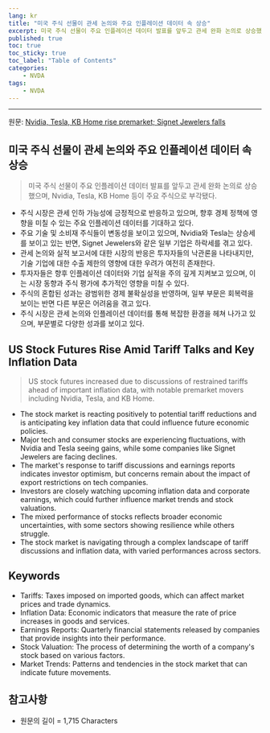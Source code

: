 ```yaml
---
lang: kr
title: "미국 주식 선물이 관세 논의와 주요 인플레이션 데이터 속 상승"
excerpt: 미국 주식 선물이 주요 인플레이션 데이터 발표를 앞두고 관세 완화 논의로 상승했으며, Nvidia, Tesla, KB Home 등이 주요 주식으로 부각됐다.
published: true
toc: true
toc_sticky: true
toc_label: "Table of Contents"
categories:
    - NVDA
tags:
    - NVDA
---
```


---

  원문: [Nvidia, Tesla, KB Home rise premarket; Signet Jewelers falls](https://www.investing.com/news/stock-market-news/nvidia-tesla-kb-home-rise-premarket-signet-jewelers-falls-3811669)

## 미국 주식 선물이 관세 논의와 주요 인플레이션 데이터 속 상승

> 미국 주식 선물이 주요 인플레이션 데이터 발표를 앞두고 관세 완화 논의로 상승했으며, Nvidia, Tesla, KB Home 등이 주요 주식으로 부각됐다.


- 주식 시장은 관세 인하 가능성에 긍정적으로 반응하고 있으며, 향후 경제 정책에 영향을 미칠 수 있는 주요 인플레이션 데이터를 기대하고 있다.
- 주요 기술 및 소비재 주식들이 변동성을 보이고 있으며, Nvidia와 Tesla는 상승세를 보이고 있는 반면, Signet Jewelers와 같은 일부 기업은 하락세를 겪고 있다.
- 관세 논의와 실적 보고서에 대한 시장의 반응은 투자자들의 낙관론을 나타내지만, 기술 기업에 대한 수출 제한의 영향에 대한 우려가 여전히 존재한다.
- 투자자들은 향후 인플레이션 데이터와 기업 실적을 주의 깊게 지켜보고 있으며, 이는 시장 동향과 주식 평가에 추가적인 영향을 미칠 수 있다.
- 주식의 혼합된 성과는 광범위한 경제 불확실성을 반영하며, 일부 부문은 회복력을 보이는 반면 다른 부문은 어려움을 겪고 있다.
- 주식 시장은 관세 논의와 인플레이션 데이터를 통해 복잡한 환경을 헤쳐 나가고 있으며, 부문별로 다양한 성과를 보이고 있다.

## US Stock Futures Rise Amid Tariff Talks and Key Inflation Data

> US stock futures increased due to discussions of restrained tariffs ahead of important inflation data, with notable premarket movers including Nvidia, Tesla, and KB Home.


- The stock market is reacting positively to potential tariff reductions and is anticipating key inflation data that could influence future economic policies.
- Major tech and consumer stocks are experiencing fluctuations, with Nvidia and Tesla seeing gains, while some companies like Signet Jewelers are facing declines.
- The market's response to tariff discussions and earnings reports indicates investor optimism, but concerns remain about the impact of export restrictions on tech companies.
- Investors are closely watching upcoming inflation data and corporate earnings, which could further influence market trends and stock valuations.
- The mixed performance of stocks reflects broader economic uncertainties, with some sectors showing resilience while others struggle.
- The stock market is navigating through a complex landscape of tariff discussions and inflation data, with varied performances across sectors.

## Keywords

- Tariffs: Taxes imposed on imported goods, which can affect market prices and trade dynamics.
- Inflation Data: Economic indicators that measure the rate of price increases in goods and services.
- Earnings Reports: Quarterly financial statements released by companies that provide insights into their performance.
- Stock Valuation: The process of determining the worth of a company's stock based on various factors.
- Market Trends: Patterns and tendencies in the stock market that can indicate future movements.

## 참고사항

- 원문의 길이 = 1,715 Characters

